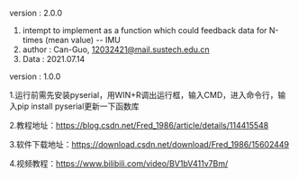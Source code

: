 

version : 2.0.0
1. intempt to implement as a function which could feedback data for N-times (mean value) -- IMU
2. author : Can-Guo, 12032421@mail.sustech.edu.cn
3. Data : 2021.07.14

version : 1.0.0 

1.运行前需先安装pyserial，用WIN+R调出运行框，输入CMD，进入命令行，输入pip install pyserial更新一下函数库

2.教程地址：https://blog.csdn.net/Fred_1986/article/details/114415548

3.软件下载地址：https://download.csdn.net/download/Fred_1986/15602449

4.视频教程：https://www.bilibili.com/video/BV1bV411v7Bm/



